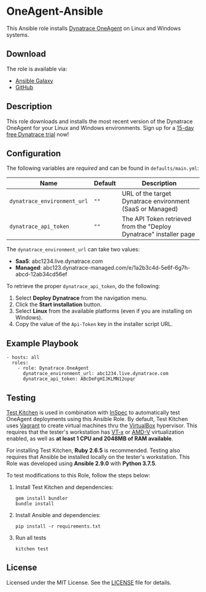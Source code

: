 # OneAgent-Ansible

This Ansible role installs [Dynatrace OneAgent](http://www.dynatrace.com) on Linux and Windows systems.

## Download

The role is available via:

- [Ansible Galaxy](https://galaxy.ansible.com/Dynatrace/OneAgent)
- [GitHub](https://github.com/dynatrace-acl/Dynatrace-OneAgent-Ansible)

## Description

This role downloads and installs the most recent version of the Dynatrace OneAgent for your Linux and Windows environments. Sign up for a [15-day free Dynatrace trial](https://www.dynatrace.com/trial/?vehicle_name=https://github.com/Dynatrace/Dynatrace-OneAgent-Ansible/) now!

## Configuration

The following variables are _required_ and can be found in `defaults/main.yml`:

| Name | Default | Description
|-|-|-
| `dynatrace_environment_url` | `""` | URL of the target Dynatrace environment (SaaS or Managed)
| `dynatrace_api_token` | `""` | The API Token retrieved from the "Deploy Dynatrace" installer page

The `dynatrace_environment_url` can take two values:
- **SaaS**: abc1234.live.dynatrace.com
- **Managed**: abc123.dynatrace-managed.com/e/1a2b3c4d-5e6f-6g7h-abcd-12ab34cd56ef

To retrieve the proper `dynatrace_api_token`, do the following:
1. Select **Deploy Dynatrace** from the navigation menu.
2. Click the **Start installation** button.
3. Select **Linux** from the available platforms (even if you are installing on Windows).
4. Copy the value of the `Api-Token` key in the installer script URL.

## Example Playbook
```
- hosts: all
  roles:
    - role: Dynatrace.OneAgent
      dynatrace_environment_url: abc1234.live.dynatrace.com
      dynatrace_api_token: ABcDeFgHIJKLMN12opqr
```

## Testing
[Test Kitchen](http://kitchen.ci) is used in combination with [InSpec](https://www.inspec.io/) to automatically test OneAgent deployments using this Ansible Role. By default, Test Kitchen uses [Vagrant](https://www.vagrantup.com/) to create virtual machines thru the [VirtualBox](https://www.virtualbox.org/) hypervisor. This requires that the tester's workstation has [VT-x](https://en.wikipedia.org/wiki/X86_virtualization#Intel_virtualization_.28VT-x.29) or [AMD-V](https://en.wikipedia.org/wiki/X86_virtualization#AMD_virtualization_.28AMD-V.29) virtualization enabled, as well as **at least 1 CPU and 2048MB of RAM available**.

For installing Test Kitchen, **Ruby 2.6.5** is recommended. Testing also requires that Ansible be installed locally on the tester's workstation. This Role was developed using **Ansible 2.9.0** with **Python 3.7.5**.

To test modifications to this Role, follow the steps below:
1) Install Test Kitchen and dependencies:
    ```
    gem install bundler
    bundle install
    ```
2) Install Ansible and dependencies:
    ```
    pip install -r requirements.txt
    ```
3) Run all tests
    ```
    kitchen test
    ```

## License

Licensed under the MIT License. See the [LICENSE](https://github.com/dynatrace-acl/Dynatrace-OneAgent-Ansible/blob/master/LICENSE) file for details.
